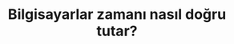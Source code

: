 ---
layout: medium-post
title: Bilgisayarlar zamanı nasıl doğru tutar?
ext-url: https://medium.com/@gokhansengun/bilgisayarlar-zaman%C4%B1-nas%C4%B1l-do%C4%9Fru-tutar-78c1203397f0
lang: tr
medium: yes
---